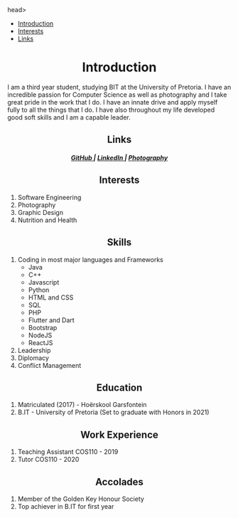 <html lang="en">
head>
		<title>Quinton Coetzee</title>
		<link rel="stylesheet" type="text/css" href="css/main.css">
	</head>


  <nav>
    <ul id="navbar">
      <li><a href="#introduction" rel="internal">Introduction</a></li>
      <li><a href="#interests" rel="internal">Interests</a></li>
      <li><a href="#links" rel="internal">Links</a></li>
    </ul>
  </nav>

<body>
<div id="introduction">
  <h1 align="center">Introduction</h1>

  I am a third year student, studying BIT at the University of Pretoria. I have an incredible passion for Computer Science as well as photography and I take great pride in the work that I do. I have an innate drive and apply myself fully to all the things that I do. I have also throughout my life developed good soft skills and I am a capable leader.
</div>
<h2 align="center">Links</h2>

<div align="center">
  <h5>
    <a href="https://github.com/QuintonCoetzee">
      GitHub
    </a>
    <span> | </span>
    <a href="https://www.linkedin.com/in/quinton-coetzee-3656a01a3/">
      LinkedIn
    </a><span> | </span>
    <a href="https://unsplash.com/@quinietjie">
      Photography
    </a>
  </h5>
</div>

<h2 align="center">Interests</h2>
<ol>
<li> Software Engineering </li>
<li> Photography </li> 
<li> Graphic Design </li>
<li> Nutrition and Health </li>
</ol>

<h2 align="center">Skills</h2>
<ol>
<li>Coding in most major languages and Frameworks
  <ul>
    <li>Java</li>
    <li>C++</li>
    <li>Javascript</li>
    <li>Python</li>
    <li>HTML and CSS</li>
    <li>SQL</li>
    <li>PHP</li>
    <li>Flutter and Dart</li>
    <li>Bootstrap</li>
    <li>NodeJS</li>
    <li>ReactJS</li>
  </ul>
</li>
<li>Leadership</li>
<li>Diplomacy</li>
<li>Conflict Management</li>
</ol>

<h2 align="center">Education</h2>
<ol>
  <li>Matriculated (2017) - Hoërskool Garsfontein</li>
  <li>B.IT - University of Pretoria (Set to graduate with Honors in 2021)</li>
</ol>

<h2 align="center">Work Experience</h2>
<ol>
  <li>Teaching Assistant COS110 - 2019</li>
  <li>Tutor COS110 - 2020</li>
</ol> 

<h2 align="center">Accolades</h2>
<ol>
  <li>Member of the Golden Key Honour Society</li>
  <li>Top achiever in B.IT for first year </li>
</ol>
  <script src="js/scripts.js"></script>
</body>
</html>
